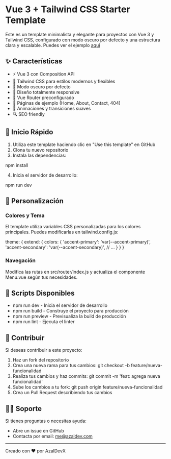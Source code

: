 # Vue 3 + Tailwind CSS Starter Template

Este es un template minimalista y elegante para proyectos con Vue 3 y Tailwind CSS, configurado con modo oscuro por defecto y una estructura clara y escalable. Puedes ver el ejemplo [aquí](https://vue-template.azaldev.com)

## ✨ Características

- ⚡️ Vue 3 con Composition API
- 🎨 Tailwind CSS para estilos modernos y flexibles
- 🌙 Modo oscuro por defecto
- 📱 Diseño totalmente responsive
- 🧭 Vue Router preconfigurado
- 🎯 Páginas de ejemplo (Home, About, Contact, 404)
- 💫 Animaciones y transiciones suaves
- 🔍 SEO friendly

## 🚀 Inicio Rápido

1. Utiliza este template haciendo clic en "Use this template" en GitHub
2. Clona tu nuevo repositorio
3. Instala las dependencias:

npm install

4. Inicia el servidor de desarrollo:

npm run dev

## 🎨 Personalización

### Colores y Tema

El template utiliza variables CSS personalizadas para los colores principales. Puedes modificarlas en tailwind.config.js:

theme: {
extend: {
colors: {
'accent-primary': 'var(--accent-primary)',
'accent-secondary': 'var(--accent-secondary)',
// ...
}
}
}

### Navegación

Modifica las rutas en src/router/index.js y actualiza el componente Menu.vue según tus necesidades.

## 📝 Scripts Disponibles

- npm run dev - Inicia el servidor de desarrollo
- npm run build - Construye el proyecto para producción
- npm run preview - Previsualiza la build de producción
- npm run lint - Ejecuta el linter

## 🤝 Contribuir

Si deseas contribuir a este proyecto:

1. Haz un fork del repositorio
2. Crea una nueva rama para tus cambios:
   git checkout -b feature/nueva-funcionalidad
3. Realiza tus cambios y haz commits:
   git commit -m 'feat: agrega nueva funcionalidad'
4. Sube los cambios a tu fork:
   git push origin feature/nueva-funcionalidad
5. Crea un Pull Request describiendo tus cambios

## 🙋‍♂️ Soporte

Si tienes preguntas o necesitas ayuda:

- Abre un issue en GitHub
- Contacta por email: me@azaldev.com

---

Creado con ❤️ por AzalDevX
